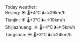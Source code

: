 Today weather:  
Beijing: ☀️   🌡️+4°C 🌬️↘26km/h  
Tianjin: ☀️   🌡️+3°C 🌬️→19km/h  
Shijiazhuang: ☀️   🌡️+4°C 🌬️↖5km/h  
Tangshan: ☀️   🌡️+3°C 🌬️↘24km/h  
